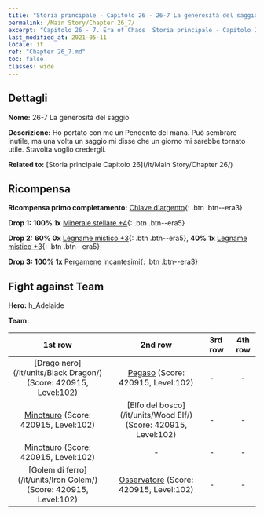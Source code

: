 ```yaml
---
title: "Storia principale - Capitolo 26 - 26-7 La generosità del saggio"
permalink: /Main Story/Chapter 26_7/
excerpt: "Capitolo 26 - 7. Era of Chaos  Storia principale - Capitolo 26_7. 26-7 La generosità del saggio"
last_modified_at: 2021-05-11
locale: it
ref: "Chapter 26_7.md"
toc: false
classes: wide
---
```


## Dettagli

 **Nome:** 26-7 La generosità del saggio

 **Descrizione:** Ho portato con me un Pendente del mana. Può sembrare inutile, ma una volta un saggio mi disse che un giorno mi sarebbe tornato utile. Stavolta voglio credergli.

 **Related to:** [Storia principale Capitolo 26](/it/Main Story/Chapter 26/)

## Ricompensa

 **Ricompensa primo completamento:** [Chiave d'argento](/ItemsIT/con_693/){: .btn .btn--era3}

 **Drop 1:** **100% 1x** [Minerale stellare +4](/ItemsIT/mat_89/){: .btn .btn--era5}

 **Drop 2:** **60% 0x** [Legname mistico +3](/ItemsIT/mat_83/){: .btn .btn--era5}, **40% 1x** [Legname mistico +3](/ItemsIT/mat_83/){: .btn .btn--era5}

 **Drop 3:** **100% 1x** [Pergamene incantesimi](/ItemsIT/con_694/){: .btn .btn--era3}


## Fight against Team
 **Hero:** h_Adelaide

 **Team:**


  | 1st row | 2nd row | 3rd row | 4th row |
  |:----:|:----:|:----|:----:|
  | [Drago nero](/it/units/Black Dragon/) (Score: 420915, Level:102)  | [Pegaso](/it/units/Pegasus/) (Score: 420915, Level:102)  | - | - |
  | [Minotauro](/it/units/Minotaur/) (Score: 420915, Level:102)  | [Elfo del bosco](/it/units/Wood Elf/) (Score: 420915, Level:102)  | - | - |
  | [Minotauro](/it/units/Minotaur/) (Score: 420915, Level:102)  | - | - | - |
  | [Golem di ferro](/it/units/Iron Golem/) (Score: 420915, Level:102)  | [Osservatore](/it/units/Beholder/) (Score: 420915, Level:102)  | - | - |


